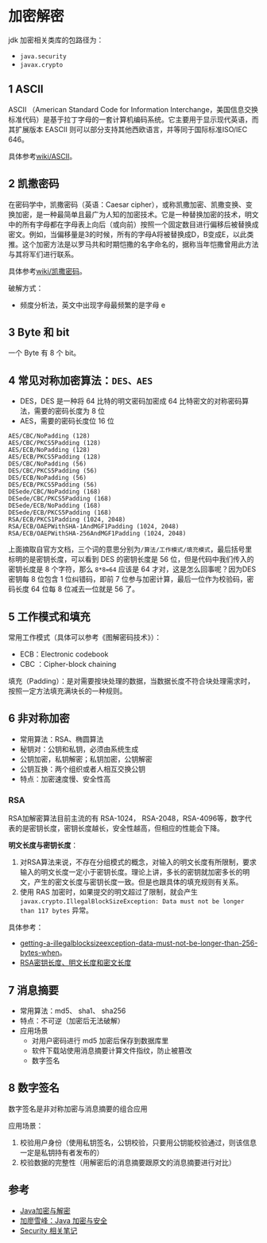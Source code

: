 # 加密解密

jdk 加密相关类库的包路径为：

- `java.security`
- `javax.crypto`

## 1 ASCII

ASCII （American Standard Code for Information Interchange，美国信息交换标准代码）是基于拉丁字母的一套计算机编码系统。它主要用于显示现代英语，而其扩展版本 EASCII 则可以部分支持其他西欧语言，并等同于国际标准ISO/IEC 646。

具体参考[wiki/ASCII](https://zh.wikipedia.org/wiki/ASCII)。

## 2 凯撒密码

在密码学中，凯撒密码（英语：Caesar cipher），或称凯撒加密、凯撒变换、变换加密，是一种最简单且最广为人知的加密技术。它是一种替换加密的技术，明文中的所有字母都在字母表上向后（或向前）按照一个固定数目进行偏移后被替换成密文。例如，当偏移量是3的时候，所有的字母A将被替换成D，B变成E，以此类推。这个加密方法是以罗马共和时期恺撒的名字命名的，据称当年恺撒曾用此方法与其将军们进行联系。

具体参考[wiki/凯撒密码](https://zh.wikipedia.org/wiki/%E5%87%B1%E6%92%92%E5%AF%86%E7%A2%BC)。

破解方式：

- 频度分析法，英文中出现字母最频繁的是字母 e

## 3 Byte 和 bit

一个 Byte 有 8 个 bit。

## 4 常见对称加密算法：`DES、AES`

- DES，DES 是一种将 64 比特的明文密码加密成 64 比特密文的对称密码算法，需要的密码长度为 8 位
- AES，需要的密码长度位 16 位

```log
AES/CBC/NoPadding (128)
AES/CBC/PKCS5Padding (128)
AES/ECB/NoPadding (128)
AES/ECB/PKCS5Padding (128)
DES/CBC/NoPadding (56)
DES/CBC/PKCS5Padding (56)
DES/ECB/NoPadding (56)
DES/ECB/PKCS5Padding (56)
DESede/CBC/NoPadding (168)
DESede/CBC/PKCS5Padding (168)
DESede/ECB/NoPadding (168)
DESede/ECB/PKCS5Padding (168)
RSA/ECB/PKCS1Padding (1024, 2048)
RSA/ECB/OAEPWithSHA-1AndMGF1Padding (1024, 2048)
RSA/ECB/OAEPWithSHA-256AndMGF1Padding (1024, 2048)
```

上面摘取自官方文档，三个词的意思分别为`/算法/工作模式/填充模式`，最后括号里标明的是密钥长度，可以看到 DES 的密钥长度是 56 位，但是代码中我们传入的密钥长度是 8 个字符，那么 `8*8=64` 应该是 64 才对，这是怎么回事呢？因为DES 密钥每 8 位包含 1 位纠错码，即前 7 位参与加密计算，最后一位作为校验码，密码长度 64 位每 8 位减去一位就是 56 了。

## 5 工作模式和填充

常用工作模式（具体可以参考《图解密码技术》）：

- ECB：Electronic codebook
- CBC ：Cipher-block chaining

填充（Padding）：是对需要按块处理的数据，当数据长度不符合块处理需求时，按照一定方法填充满块长的一种规则。

## 6 非对称加密

- 常用算法：RSA、椭圆算法
- 秘钥对：公钥和私钥，必须由系统生成
- 公钥加密，私钥解密；私钥加密，公钥解密
- 公钥互换：两个组织或者人相互交换公钥
- 特点：加密速度慢、安全性高

### RSA

RSA加解密算法目前主流的有 RSA-1024， RSA-2048，RSA-4096等，数字代表的是密钥长度，密钥长度越长，安全性越高，但相应的性能会下降。

**明文长度与密钥长度**：

1. 对RSA算法来说，不存在分组模式的概念，对输入的明文长度有所限制，要求输入的明文长度一定小于密钥长度。理论上讲，多长的密钥就加密多长的明文，产生的密文长度与密钥长度一致。但是也跟具体的填充规则有关系。
2. 使用 RAS 加密时，如果提交的明文超过了限制，就会产生 `javax.crypto.IllegalBlockSizeException: Data must not be longer than 117 bytes` 异常。

具体参考：

- [getting-a-illegalblocksizeexception-data-must-not-be-longer-than-256-bytes-when](https://stackoverflow.com/questions/10007147/getting-a-illegalblocksizeexception-data-must-not-be-longer-than-256-bytes-when)。
- [RSA密钥长度、明文长度和密文长度](https://blog.csdn.net/lvxiangan/article/details/45487943)

## 7 消息摘要

- 常用算法：md5、 sha1、 sha256
- 特点：不可逆（加密后无法破解）
- 应用场景
  - 对用户密码进行 md5 加密后保存到数据库里
  - 软件下载站使用消息摘要计算文件指纹，防止被篡改
  - 数字签名

## 8 数字签名

数字签名是非对称加密与消息摘要的组合应用

应用场景：

1. 校验用户身份（使用私钥签名，公钥校验，只要用公钥能校验通过，则该信息一定是私钥持有者发布的）
2. 校验数据的完整性（用解密后的消息摘要跟原文的消息摘要进行对比）

## 参考

- [Java加密与解密](https://www.jianshu.com/p/213d69ac27b3)
- [加廖雪峰：Java 加密与安全](https://www.liaoxuefeng.com/wiki/1252599548343744/1255943717668160)
- [Security 相关笔记](../../../Security/README.md)
